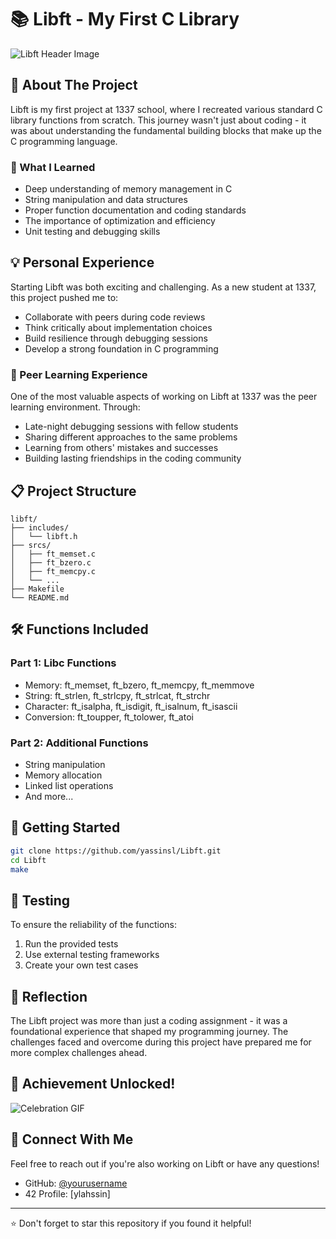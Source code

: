 # 📚 Libft - My First C Library

![Libft Header Image](https://github.com/user-attachments/assets/b324e5a6-80de-48d1-81e8-d98023bb9cb6)

## 🎯 About The Project

Libft is my first project at 1337 school, where I recreated various standard C library functions from scratch. This journey wasn't just about coding - it was about understanding the fundamental building blocks that make up the C programming language.

### 🌟 What I Learned

- Deep understanding of memory management in C
- String manipulation and data structures
- Proper function documentation and coding standards
- The importance of optimization and efficiency
- Unit testing and debugging skills

## 💡 Personal Experience

Starting Libft was both exciting and challenging. As a new student at 1337, this project pushed me to:
- Collaborate with peers during code reviews
- Think critically about implementation choices
- Build resilience through debugging sessions
- Develop a strong foundation in C programming

### 🤝 Peer Learning Experience

One of the most valuable aspects of working on Libft at 1337 was the peer learning environment. Through:
- Late-night debugging sessions with fellow students
- Sharing different approaches to the same problems
- Learning from others' mistakes and successes
- Building lasting friendships in the coding community

## 📋 Project Structure

```
libft/
├── includes/
│   └── libft.h
├── srcs/
│   ├── ft_memset.c
│   ├── ft_bzero.c
│   ├── ft_memcpy.c
│   └── ...
├── Makefile
└── README.md
```

## 🛠️ Functions Included

### Part 1: Libc Functions
- Memory: ft_memset, ft_bzero, ft_memcpy, ft_memmove
- String: ft_strlen, ft_strlcpy, ft_strlcat, ft_strchr
- Character: ft_isalpha, ft_isdigit, ft_isalnum, ft_isascii
- Conversion: ft_toupper, ft_tolower, ft_atoi

### Part 2: Additional Functions
- String manipulation
- Memory allocation
- Linked list operations
- And more...

## 🚀 Getting Started

```bash
git clone https://github.com/yassinsl/Libft.git
cd Libft
make
```

## 📝 Testing

To ensure the reliability of the functions:
1. Run the provided tests
2. Use external testing frameworks
3. Create your own test cases

## 💭 Reflection

The Libft project was more than just a coding assignment - it was a foundational experience that shaped my programming journey. The challenges faced and overcome during this project have prepared me for more complex challenges ahead.

## 🎉 Achievement Unlocked!

![Celebration GIF](https://github.com/user-attachments/assets/1be3f0e2-6f10-41f4-8326-5ec31a0e18f3)

## 📌 Connect With Me

Feel free to reach out if you're also working on Libft or have any questions!

- GitHub: [@yourusername](https://github.com/yassinsl)
- 42 Profile: [ylahssin]

---
⭐️ Don't forget to star this repository if you found it helpful!
